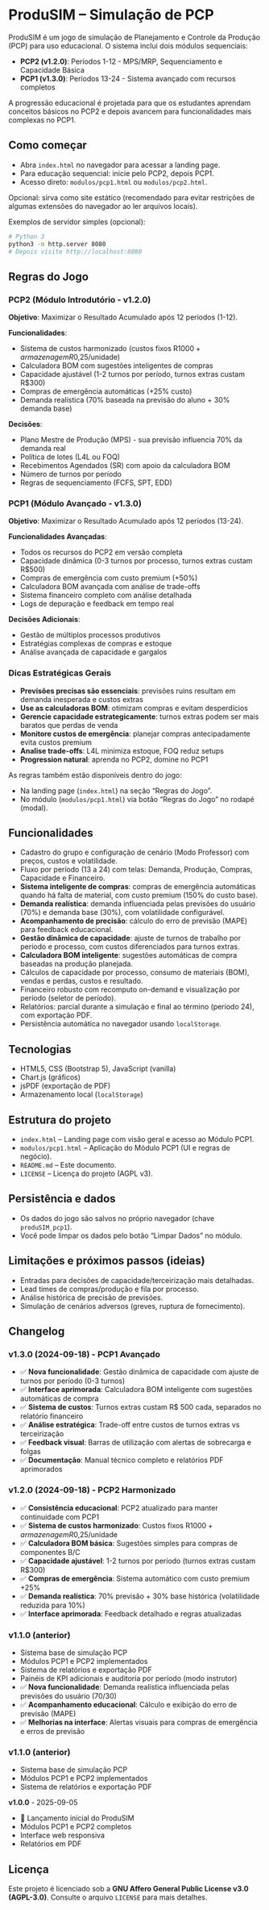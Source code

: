 # ProduSIM – Simulação de PCP

ProduSIM é um jogo de simulação de Planejamento e Controle da Produção (PCP) para uso educacional. O sistema inclui dois módulos sequenciais:

- **PCP2 (v1.2.0)**: Períodos 1-12 - MPS/MRP, Sequenciamento e Capacidade Básica
- **PCP1 (v1.3.0)**: Períodos 13-24 - Sistema avançado com recursos completos

A progressão educacional é projetada para que os estudantes aprendam conceitos básicos no PCP2 e depois avancem para funcionalidades mais complexas no PCP1.

## Como começar

- Abra `index.html` no navegador para acessar a landing page.
- Para educação sequencial: inicie pelo PCP2, depois PCP1.
- Acesso direto: `modulos/pcp1.html` ou `modulos/pcp2.html`.

Opcional: sirva como site estático (recomendado para evitar restrições de algumas extensões do navegador ao ler arquivos locais).

Exemplos de servidor simples (opcional):

```bash
# Python 3
python3 -m http.server 8080
# Depois visite http://localhost:8080
```

## Regras do Jogo

### PCP2 (Módulo Introdutório - v1.2.0)
**Objetivo**: Maximizar o Resultado Acumulado após 12 períodos (1-12).

**Funcionalidades**:
- Sistema de custos harmonizado (custos fixos R$1000 + armazenagem R$0,25/unidade)
- Calculadora BOM com sugestões inteligentes de compras
- Capacidade ajustável (1-2 turnos por período, turnos extras custam R$300)
- Compras de emergência automáticas (+25% custo)
- Demanda realística (70% baseada na previsão do aluno + 30% demanda base)

**Decisões**:
- Plano Mestre de Produção (MPS) - sua previsão influencia 70% da demanda real
- Política de lotes (L4L ou FOQ)
- Recebimentos Agendados (SR) com apoio da calculadora BOM
- Número de turnos por período
- Regras de sequenciamento (FCFS, SPT, EDD)

### PCP1 (Módulo Avançado - v1.3.0)  
**Objetivo**: Maximizar o Resultado Acumulado após 12 períodos (13-24).

**Funcionalidades Avançadas**:
- Todos os recursos do PCP2 em versão completa
- Capacidade dinâmica (0-3 turnos por processo, turnos extras custam R$500)
- Compras de emergência com custo premium (+50%)
- Calculadora BOM avançada com análise de trade-offs
- Sistema financeiro completo com análise detalhada
- Logs de depuração e feedback em tempo real

**Decisões Adicionais**:
- Gestão de múltiplos processos produtivos
- Estratégias complexas de compras e estoque
- Análise avançada de capacidade e gargalos

### Dicas Estratégicas Gerais
- **Previsões precisas são essenciais**: previsões ruins resultam em demanda inesperada e custos extras
- **Use as calculadoras BOM**: otimizam compras e evitam desperdícios  
- **Gerencie capacidade estrategicamente**: turnos extras podem ser mais baratos que perdas de venda
- **Monitore custos de emergência**: planejar compras antecipadamente evita custos premium
- **Analise trade-offs**: L4L minimiza estoque, FOQ reduz setups
- **Progression natural**: aprenda no PCP2, domine no PCP1

As regras também estão disponíveis dentro do jogo:
- Na landing page (`index.html`) na seção “Regras do Jogo”.
- No módulo (`modulos/pcp1.html`) via botão “Regras do Jogo” no rodapé (modal).

## Funcionalidades

- Cadastro do grupo e configuração de cenário (Modo Professor) com preços, custos e volatilidade.
- Fluxo por período (13 a 24) com telas: Demanda, Produção, Compras, Capacidade e Financeiro.
- **Sistema inteligente de compras**: compras de emergência automáticas quando há falta de material, com custo premium (150% do custo base).
- **Demanda realística**: demanda influenciada pelas previsões do usuário (70%) e demanda base (30%), com volatilidade configurável.
- **Acompanhamento de precisão**: cálculo do erro de previsão (MAPE) para feedback educacional.
- **Gestão dinâmica de capacidade**: ajuste de turnos de trabalho por período e processo, com custos diferenciados para turnos extras.
- **Calculadora BOM inteligente**: sugestões automáticas de compra baseadas na produção planejada.
- Cálculos de capacidade por processo, consumo de materiais (BOM), vendas e perdas, custos e resultado.
- Financeiro robusto com recomputo on-demand e visualização por período (seletor de período).
- Relatórios: parcial durante a simulação e final ao término (período 24), com exportação PDF.
- Persistência automática no navegador usando `localStorage`.

## Tecnologias

- HTML5, CSS (Bootstrap 5), JavaScript (vanilla)
- Chart.js (gráficos)
- jsPDF (exportação de PDF)
- Armazenamento local (`localStorage`)

## Estrutura do projeto

- `index.html` – Landing page com visão geral e acesso ao Módulo PCP1.
- `modulos/pcp1.html` – Aplicação do Módulo PCP1 (UI e regras de negócio).
- `README.md` – Este documento.
- `LICENSE` – Licença do projeto (AGPL v3).

## Persistência e dados

- Os dados do jogo são salvos no próprio navegador (chave `produSIM_pcp1`).
- Você pode limpar os dados pelo botão “Limpar Dados” no módulo.

## Limitações e próximos passos (ideias)

- Entradas para decisões de capacidade/terceirização mais detalhadas.
- Lead times de compras/produção e fila por processo.
- Análise histórica de precisão de previsões.
- Simulação de cenários adversos (greves, ruptura de fornecimento).

## Changelog

### v1.3.0 (2024-09-18) - PCP1 Avançado
- ✅ **Nova funcionalidade**: Gestão dinâmica de capacidade com ajuste de turnos por período (0-3 turnos)
- ✅ **Interface aprimorada**: Calculadora BOM inteligente com sugestões automáticas de compra
- ✅ **Sistema de custos**: Turnos extras custam R$ 500 cada, separados no relatório financeiro
- ✅ **Análise estratégica**: Trade-off entre custos de turnos extras vs terceirização
- ✅ **Feedback visual**: Barras de utilização com alertas de sobrecarga e folgas
- ✅ **Documentação**: Manual técnico completo e relatórios PDF aprimorados

### v1.2.0 (2024-09-18) - PCP2 Harmonizado  
- ✅ **Consistência educacional**: PCP2 atualizado para manter continuidade com PCP1
- ✅ **Sistema de custos harmonizado**: Custos fixos R$1000 + armazenagem R$0,25/unidade
- ✅ **Calculadora BOM básica**: Sugestões simples para compras de componentes B/C
- ✅ **Capacidade ajustável**: 1-2 turnos por período (turnos extras custam R$300)
- ✅ **Compras de emergência**: Sistema automático com custo premium +25%
- ✅ **Demanda realística**: 70% previsão + 30% base histórica (volatilidade reduzida para 10%)
- ✅ **Interface aprimorada**: Feedback detalhado e regras atualizadas

### v1.1.0 (anterior)
- Sistema base de simulação PCP
- Módulos PCP1 e PCP2 implementados  
- Sistema de relatórios e exportação PDF
- Painéis de KPI adicionais e auditoria por período (modo instrutor)
- ✅ **Nova funcionalidade**: Demanda realística influenciada pelas previsões do usuário (70/30)
- ✅ **Acompanhamento educacional**: Cálculo e exibição do erro de previsão (MAPE)
- ✅ **Melhorias na interface**: Alertas visuais para compras de emergência e erros de previsão

### v1.1.0 (anterior)
- Sistema base de simulação PCP
- Módulos PCP1 e PCP2 implementados
- Sistema de relatórios e exportação PDF

**v1.0.0** - 2025-09-05
- 🚀 Lançamento inicial do ProduSIM
- Módulos PCP1 e PCP2 completos
- Interface web responsiva
- Relatórios em PDF

## Licença

Este projeto é licenciado sob a **GNU Affero General Public License v3.0 (AGPL-3.0)**.
Consulte o arquivo `LICENSE` para mais detalhes.
